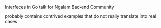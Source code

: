 Interfeces in Go talk for Ngalam Backend Community

probably contains contrived examples that do not really translate into real cases
